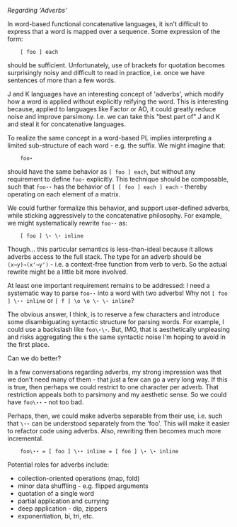 *Regarding 'Adverbs'*

In word-based functional concatenative languages, it isn't difficult to express that a word is mapped over a sequence. Some expression of the form:
 
        [ foo ] each

should be sufficient. Unfortunately, use of brackets for quotation becomes surprisingly noisy and difficult to read in practice, i.e. once we have sentences of more than a few words.

J and K languages have an interesting concept of 'adverbs', which modify how a word is applied without explicitly reifying the word. This is interesting because, applied to languages like Factor or AO, it could greatly reduce noise and improve parsimony. I.e. we can take this "best part of" J and K and steal it for concatenative languages.

To realize the same concept in a word-based PL implies interpreting a limited sub-structure of each word - e.g. the suffix. We might imagine that:

        foo⋆

should have the same behavior as `[ foo ] each`, but without any requirement to define `foo⋆` explicitly. This technique should be composable, such that `foo⋆⋆` has the behavior of `[ [ foo ] each ] each` - thereby operating on each element of a matrix. 

We could further formalize this behavior, and support user-defined adverbs, while sticking aggressively to the concatenative philosophy. For example, we might systematically rewrite `foo⋆⋆` as: 

        [ foo ] \⋆ \⋆ inline

Though... this particular semantics is less-than-ideal because it allows adverbs access to the full stack. The type for an adverb should be  `(x→y)→(x'→y')` - i.e. a context-free function from verb to verb. So the actual rewrite might be a little bit more involved.

At least one important requirement remains to be addressed:  I need a systematic way to parse `foo⋆⋆` into a word with two adverbs! Why not `[ foo ] \⋆⋆ inline` or `[ f ] \o \o \⋆ \⋆ inline`? 

The obvious answer, I think, is to reserve a few characters and introduce some disambiguating syntactic structure for parsing words. For example, I could use a backslash like `foo\⋆\⋆`. But, IMO, that is aesthetically unpleasing and risks aggregating the s the same syntactic noise I'm hoping to avoid in the first place. 

Can we do better?

In a few conversations regarding adverbs, my strong impression was that we don't need many of them - that just a few can go a very long way. If this is true, then perhaps we could restrict to one character per adverb. That restriction appeals both to parsimony and my aesthetic sense. So we could have `foo\⋆⋆` - not too bad.

Perhaps, then, we could make adverbs separable from their use, i.e. such that `\⋆⋆` can be understood separately from the 'foo'. This will make it easier to refactor code using adverbs. Also, rewriting then becomes much more incremental.

        foo\⋆⋆ = [ foo ] \⋆⋆ inline = [ foo ] \⋆ \⋆ inline

Potential roles for adverbs include:

* collection-oriented operations (map, fold)
* minor data shuffling - e.g. flipped arguments
* quotation of a single word
* partial application and currying
* deep application - dip, zippers
* exponentiation, bi, tri, etc.


